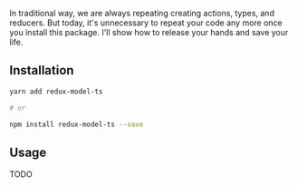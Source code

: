 In traditional way, we are always repeating creating actions, types, and reducers. But today, it's unnecessary to repeat your code any more once you install this package. I'll show how to release your hands and save your life.

## Installation

```bash
yarn add redux-model-ts

# or

npm install redux-model-ts --save

```

## Usage
TODO
